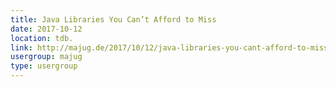 ```yaml
---
title: Java Libraries You Can’t Afford to Miss
date: 2017-10-12
location: tdb.
link: http://majug.de/2017/10/12/java-libraries-you-cant-afford-to-miss/
usergroup: majug
type: usergroup
---
```

